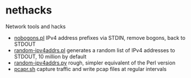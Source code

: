 # nethacks

Network tools and hacks

* [nobogons.pl](nobogons.pl) IPv4 address prefixes via STDIN, remove bogons, back to STDOUT
* [random-ipv4addrs.pl](random-ipv4addrs.pl) generates a random list of IPv4 addresses to STDOUT, 10 million by default
* [random-ipv4addrs.py](random-ipv4addrs.py) rough, simpler equivalent of the Perl version
* [pcapr.sh](pcapr.sh) capture traffic and write pcap files at regular intervals
